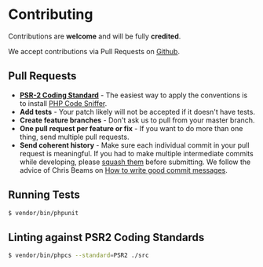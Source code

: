 # Contributing

Contributions are **welcome** and will be fully **credited**.

We accept contributions via Pull Requests on [Github](https://github.com/Rareloop/lumberjack).

## Pull Requests

* [**PSR-2 Coding Standard**](https://github.com/php-fig/fig-standards/blob/master/accepted/PSR-2-coding-style-guide.md) - The easiest way to apply the conventions is to install [PHP Code Sniffer](http://pear.php.net/package/PHP_CodeSniffer).
* **Add tests** - Your patch likely will not be accepted if it doesn't have tests.
* **Create feature branches** - Don't ask us to pull from your master branch.
* **One pull request per feature or fix** - If you want to do more than one thing, send multiple pull requests.
* **Send coherent history** - Make sure each individual commit in your pull request is meaningful. If you had to make multiple intermediate commits while developing, please [squash them](http://www.git-scm.com/book/en/v2/Git-Tools-Rewriting-History#Changing-Multiple-Commit-Messages) before submitting. We follow the advice of Chris Beams on [How to write good commit messages](https://chris.beams.io/posts/git-commit/).

## Running Tests

```bash
$ vendor/bin/phpunit
```

## Linting against PSR2 Coding Standards

```bash
$ vendor/bin/phpcs --standard=PSR2 ./src
```
